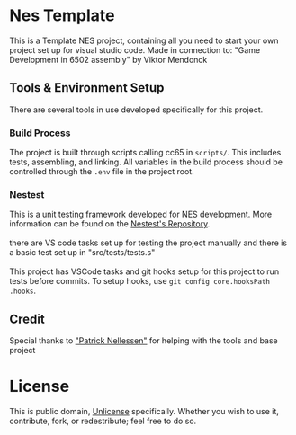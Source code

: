 # Nes Template
This is a Template NES project, containing all you need to start your own project set up for visual studio code.
Made in connection to: "Game Development in 6502 assembly" by Viktor Mendonck

## Tools & Environment Setup
There are several tools in use developed specifically for this project.

### Build Process
The project is built through scripts calling cc65 in `scripts/`. This includes tests, assembling, and linking. All variables in the build process should be controlled through the `.env` file in the project root.

### Nestest
This is a unit testing framework developed for NES development. More information can be found on the [Nestest's Repository](https://github.com/Akadeax/nestest). 
<br><br>
there are VS code tasks set up for testing the project manually and there is a basic test set up in "src/tests/tests.s"
<br><br>
This project has VSCode tasks and git hooks setup for this project to run tests before commits. To setup hooks, use `git config core.hooksPath .hooks`.


## Credit
Special thanks to ["Patrick Nellessen"](https://github.com/Akadeax/) for helping with the tools and base project

 # License
 This is public domain, [Unlicense](https://unlicense.org/) specifically. Whether you wish to use it, contribute, fork, or redestribute; feel free to do so.